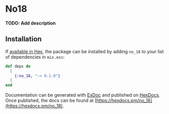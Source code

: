 # No18

**TODO: Add description**

## Installation

If [available in Hex](https://hex.pm/docs/publish), the package can be installed
by adding `no_18` to your list of dependencies in `mix.exs`:

```elixir
def deps do
  [
    {:no_18, "~> 0.1.0"}
  ]
end
```

Documentation can be generated with [ExDoc](https://github.com/elixir-lang/ex_doc)
and published on [HexDocs](https://hexdocs.pm). Once published, the docs can
be found at [https://hexdocs.pm/no_18](https://hexdocs.pm/no_18).

